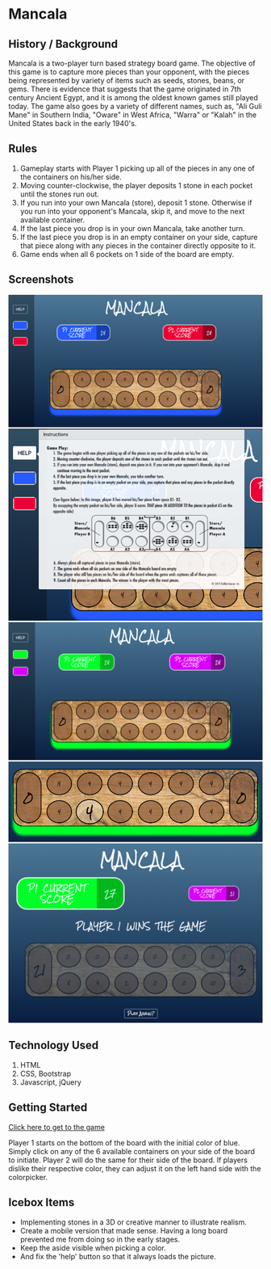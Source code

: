 # Mancala

## History / Background

Mancala is a two-player turn based strategy board game. The objective of this game is to capture more pieces than your opponent, with the pieces being represented by variety of items such as seeds, stones, beans, or gems. There is evidence that suggests that the game originated in 7th century Ancient Egypt, and it is among the oldest known games still played today.
The game also goes by a variety of different names, such as, "Ali Guli Mane" in Southern India, "Oware" in West Africa, "Warra" or "Kalah" in the United States back in the early 1940's.

## Rules

1. Gameplay starts with Player 1 picking up all of the pieces in any one of the containers on his/her side.
2. Moving counter-clockwise, the player deposits 1 stone in each pocket until the stones run out.
3. If you run into your own Mancala (store), deposit 1 stone. Otherwise if you run into your opponent's Mancala, skip it, and move to the next available container.
4. If the last piece you drop is in your own Mancala, take another turn.
5. If the last piece you drop is in an empty container on your side, capture that piece along with any pieces in the container directly opposite to it.
6. Game ends when all 6 pockets on 1 side of the board are empty.

## Screenshots

![screenshot 1](/images/1.png)
![screenshot 2](/images/2.png)
![screenshot 3](/images/3.png)
![screenshot 4](/images/4.png)
![screenshot 5](/images/5.png)

## Technology Used

1. HTML
2. CSS, Bootstrap
3. Javascript, jQuery

## Getting Started

[Click here to get to the game](https://erwinmedina.github.io/mancala/)

Player 1 starts on the bottom of the board with the initial color of blue. Simply click on any of the 6 available containers on your side of the board to initiate. Player 2 will do the same for their side of the board. 
If players dislike their respective color, they can adjust it on the left hand side with the colorpicker. 

## Icebox Items

- Implementing stones in a 3D or creative manner to illustrate realism.
- Create a mobile version that made sense. Having a long board prevented me from doing so in the early stages.
- Keep the aside visible when picking a color.
- And fix the 'help' button so that it always loads the picture. 
